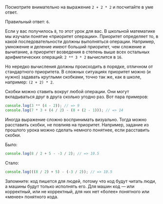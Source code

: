 Посмотрите внимательно на выражение `2 + 2 * 2` и посчитайте в уме ответ.

Правильный ответ: `6`.

Если у вас получилось `8`, то этот урок для вас. В школьной математике мы изучали понятие «приоритет операции». Приоритет определяет то, в какой последовательности должны выполняться операции. Например, умножение и деление имеют больший приоритет, чем сложение и вычитание, а приоритет возведения в степень выше всех остальных арифметических операций: `2 ** 3 * 2` вычислится в `16`.

Но нередко вычисления должны происходить в порядке, отличном от стандартного приоритета. В сложных ситуациях приоритет можно (и нужно) задавать круглыми скобками, точно так же, как в школе, например: `(2 + 2) * 2`.

Скобки можно ставить вокруг любой операции. Они могут вкладываться друг в друга сколько угодно раз. Вот пара примеров:

```javascript
console.log(3 ** (4 - 2)); // => 9
console.log(7 * 3 + (4 / 2) - (8 + (2 - 1))); // => 14
```

Иногда выражение сложно воспринимать визуально. Тогда можно расставить скобки, не повлияв на приоритет. Например, задание из прошлого урока можно сделать немного понятнее, если расставить скобки.

Было:

```javascript
console.log(8 / 2 + 5 - -3 / 2); // => 10.5
```

Стало:

```javascript
console.log(((8 / 2) + 5) - (-3 / 2)); // => 10.5
```

Запомните: код пишется для людей, потому что код будут читать люди, а машины будут только исполнять его. Для машин код — или корректный, или не корректный, для них нет «более» понятного или «менее» понятного кода.
